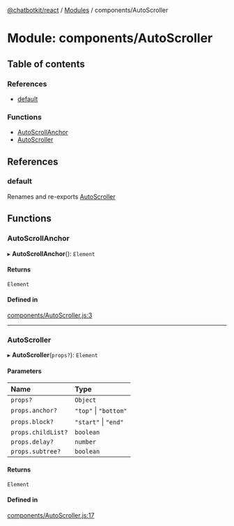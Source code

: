 [@chatbotkit/react](../README.md) / [Modules](../modules.md) / components/AutoScroller

# Module: components/AutoScroller

## Table of contents

### References

- [default](components_AutoScroller.md#default)

### Functions

- [AutoScrollAnchor](components_AutoScroller.md#autoscrollanchor)
- [AutoScroller](components_AutoScroller.md#autoscroller)

## References

### default

Renames and re-exports [AutoScroller](components_AutoScroller.md#autoscroller)

## Functions

### AutoScrollAnchor

▸ **AutoScrollAnchor**(): `Element`

#### Returns

`Element`

#### Defined in

[components/AutoScroller.js:3](https://github.com/chatbotkit/node-sdk/blob/1a40caa/packages/react/src/components/AutoScroller.js#L3)

___

### AutoScroller

▸ **AutoScroller**(`props?`): `Element`

#### Parameters

| Name | Type |
| :------ | :------ |
| `props?` | `Object` |
| `props.anchor?` | ``"top"`` \| ``"bottom"`` |
| `props.block?` | ``"start"`` \| ``"end"`` |
| `props.childList?` | `boolean` |
| `props.delay?` | `number` |
| `props.subtree?` | `boolean` |

#### Returns

`Element`

#### Defined in

[components/AutoScroller.js:17](https://github.com/chatbotkit/node-sdk/blob/1a40caa/packages/react/src/components/AutoScroller.js#L17)
